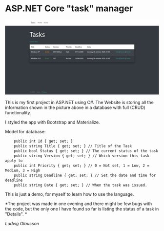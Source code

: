 # ASP.NET Core "task" manager

![C# Task manager](https://github.com/Azaaxin/Web-Task-Management/blob/main/taskmanager.jpg?raw=true)

This is my first project in ASP.NET using C#. The Website is storing all the information shown in the picture above in a database with full (CRUD) functionality.

I styled the app with Bootstrap and Materialize. 

Model for database:

        public int Id { get; set; }
        public string Title { get; set; } // Title of the Task
        public bool Status { get; set; } // The current status of the task
        public string Version { get; set; } // Which version this task apply to
        public int Priority { get; set; } // 0 = Not set, 1 = Low, 2 = Medium, 3 = High
        public string Deadline { get; set; } // Set the date and time for deadline
        public string Date { get; set; } // When the task was issued.

This is just a demo, for myself to learn how to use the language.


*The project was made in one evening and there might be few bugs with the code, but the only one I have found so far is listing the status of a task in "Details". *

*Ludvig Olausson*
